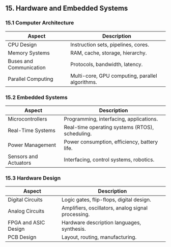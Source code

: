 ## 15. Hardware and Embedded Systems
### 15.1 Computer Architecture
| Aspect                                   | Description                                               |
|------------------------------------------|-----------------------------------------------------------|
| CPU Design                               | Instruction sets, pipelines, cores.                       |
| Memory Systems                           | RAM, cache, storage, hierarchy.                           |
| Buses and Communication                  | Protocols, bandwidth, latency.                            |
| Parallel Computing                       | Multi-core, GPU computing, parallel algorithms.           |

### 15.2 Embedded Systems
| Aspect                                   | Description                                               |
|------------------------------------------|-----------------------------------------------------------|
| Microcontrollers                         | Programming, interfacing, applications.                   |
| Real-Time Systems                        | Real-time operating systems (RTOS), scheduling.           |
| Power Management                         | Power consumption, efficiency, battery life.              |
| Sensors and Actuators                    | Interfacing, control systems, robotics.                   |

### 15.3 Hardware Design
| Aspect                                   | Description                                               |
|------------------------------------------|-----------------------------------------------------------|
| Digital Circuits                         | Logic gates, flip-flops, digital design.                  |
| Analog Circuits                          | Amplifiers, oscillators, analog signal processing.        |
| FPGA and ASIC Design                     | Hardware description languages, synthesis.                |
| PCB Design                               | Layout, routing, manufacturing.                           |
